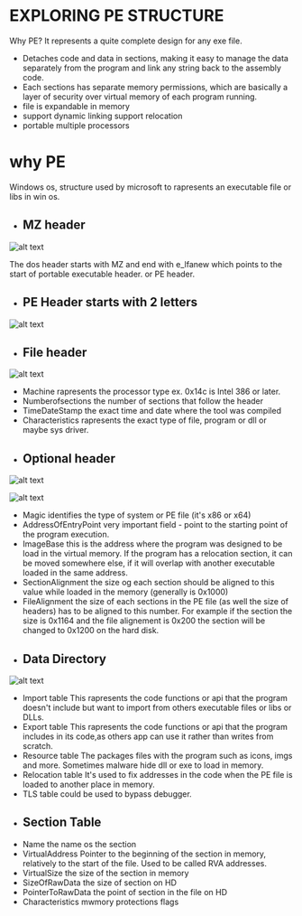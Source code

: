 # EXPLORING PE STRUCTURE 

Why PE?
It represents a quite complete design for any exe file.

- Detaches code and data in sections, making it easy to manage the data separately from the program and link any string back to the assembly code.
- Each sections has separate memory permissions, which are basically a layer of security over virtual memory of each program running.
- file is expandable in memory
- support dynamic linking support relocation
- portable multiple processors


# why PE

Windows os, structure used by microsoft to rapresents an executable file or libs in win os.

+ ## MZ header

![alt text](https://qhf0l1i8l8u25b2354fr8h39-wpengine.netdna-ssl.com/wp-content/uploads/2019/04/Picture1-480x165.jpg)

 The dos header starts with MZ and end with e_lfanew which points to the start of portable executable header. or PE header.


+ ## PE Header starts with 2 letters

![alt text](https://bufferoverflows.net/wp-content/uploads/2019/08/Selection_168-1024x397.jpg)


+ ## File header

 ![alt text](https://i.ibb.co/sbvrsDp/123.jpg)

 - Machine rapresents the processor type ex. 0x14c is Intel 386 or later.
 - Numberofsections the number of sections that follow the header
 - TimeDateStamp the exact time and date where the tool was compiled
 - Characteristics rapresents the exact type of file, program or dll or maybe sys driver.
 
 + ## Optional header
 
 ![alt text](  https://i.ibb.co/BLZYTr4/report.jpg)
 
 ![alt text]( https://i.ibb.co/6HtS0cp/5657.jpg)

 
  - Magic identifies the type of system or PE file (it's x86 or x64)
 -  AddressOfEntryPoint very important field - point to the starting point of the program execution. 
 -  ImageBase this is the address where the program was designed to be load in the virtual memory. If the program has a relocation section, it can be moved somewhere else, if it will overlap with another executable loaded in the same address. 
 -  SectionAlignment the size og each section should be aligned to this value while loaded in the memory (generally is 0x1000) 
 - FileAlignment the size of each sections in the PE file (as well the size of headers) has to be aligned to this number. For example if the section the size is 0x1164 and the file alignement is 0x200 the section will be changed to 0x1200 on the hard disk.

 + ## Data Directory
 
 ![alt text]( https://i.ibb.co/7SN6B4v/data-dir.jpg)

 - Import table  This rapresents the code functions or api that the program doesn't include but want to import from others executable files or libs or DLLs.
 - Export table  This rapresents the code functions or api that the program includes in its code,as others app can use it rather than writes from scratch.
 - Resource table The packages files with the program such as icons, imgs and more. Sometimes malware hide dll or exe to load in memory. 
 - Relocation table It's used to fix addresses in the code when the PE file is loaded to another place in memory.
 - TLS table could be used to bypass debugger. 

+ ## Section Table
 - Name the name os the section
 - VirtualAddress Pointer to the beginning of the section in memory, relatively to the start of the file. Used to be called RVA addresses.
 - VirtualSize the size of the section in memory
 - SizeOfRawData the size of section on HD
 - PointerToRawData the point of section in the file on HD
 - Characteristics mwmory protections flags
